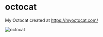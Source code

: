 # octocat

My Octocat created at https://myoctocat.com/

![octocat](https://cdn.hashnode.com/res/hashnode/image/upload/v1607447812049/ak8zzMgH5.png?auto=compress)
